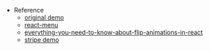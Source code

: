 - Reference
  - [original demo](https://github.com/aholachek/react-stripe-menu)
  - [react-menu](https://szhsin.github.io/react-menu)
  - [everything-you-need-to-know-about-flip-animations-in-react](https://css-tricks.com/everything-you-need-to-know-about-flip-animations-in-react/)
  - [stripe demo](https://stripe.com/jp)
